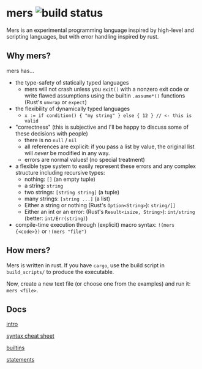 # mers ![build status](https://github.com/Dummi26/mers/actions/workflows/rust.yml/badge.svg)

Mers is an experimental programming language inspired by high-level and scripting languages, but with error handling inspired by rust.

## Why mers?

mers has...

- the type-safety of statically typed languages
  + mers will not crash unless you `exit()` with a nonzero exit code or write flawed assumptions using the builtin `.assume*()` functions (Rust's `unwrap` or `expect`)
- the flexibility of dynamically typed languages
  + `x := if condition() { "my string" } else { 12 } // <- this is valid`
- "correctness" (this is subjective and I'll be happy to discuss some of these decisions with people)
  + there is no `null` / `nil`
  + all references are explicit: if you pass a list by value, the original list will *never* be modified in any way.
  + errors are normal values! (no special treatment)
- a flexible type system to easily represent these errors and any complex structure including recursive types:
  + nothing: `[]` (an empty tuple)
  + a string: `string`
  + two strings: `[string string]` (a tuple)
  + many strings: `[string ...]` (a list)
  + Either a string or nothing (Rust's `Option<String>`): `string/[]`
  + Either an int or an error: (Rust's `Result<isize, String>`): `int/string` (better: `int/Err(string)`)
- compile-time execution through (explicit) macro syntax: `!(mers {<code>})` or `!(mers "file")`

## How mers?

Mers is written in rust. If you have `cargo`, use the build script in `build_scripts/` to produce the executable.

Now, create a new text file (or choose one from the examples) and run it: `mers <file>`.

## Docs

[intro](docs/intro.md)

[syntax cheat sheet](docs/syntax_cheat_sheet.md)

[builtins](docs/builtins.md)

[statements](docs/statements.md)

